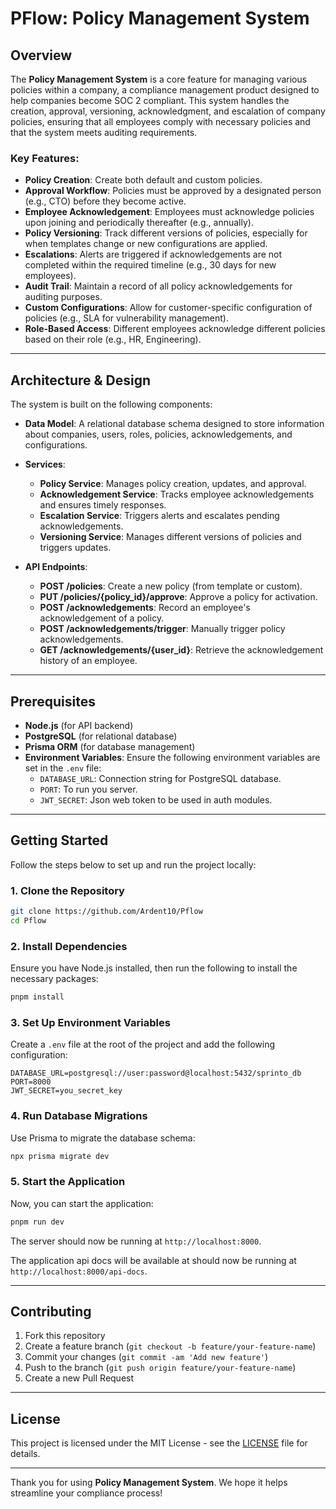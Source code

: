# PFlow: Policy Management System

## Overview

The **Policy Management System** is a core feature for managing various policies within a company, a compliance management product designed to help companies become SOC 2 compliant. This system handles the creation, approval, versioning, acknowledgment, and escalation of company policies, ensuring that all employees comply with necessary policies and that the system meets auditing requirements.

### Key Features:
- **Policy Creation**: Create both default and custom policies.
- **Approval Workflow**: Policies must be approved by a designated person (e.g., CTO) before they become active.
- **Employee Acknowledgement**: Employees must acknowledge policies upon joining and periodically thereafter (e.g., annually).
- **Policy Versioning**: Track different versions of policies, especially for when templates change or new configurations are applied.
- **Escalations**: Alerts are triggered if acknowledgements are not completed within the required timeline (e.g., 30 days for new employees).
- **Audit Trail**: Maintain a record of all policy acknowledgements for auditing purposes.
- **Custom Configurations**: Allow for customer-specific configuration of policies (e.g., SLA for vulnerability management).
- **Role-Based Access**: Different employees acknowledge different policies based on their role (e.g., HR, Engineering).

---

## Architecture & Design

The system is built on the following components:

- **Data Model**: A relational database schema designed to store information about companies, users, roles, policies, acknowledgements, and configurations.
  
- **Services**:
  - **Policy Service**: Manages policy creation, updates, and approval.
  - **Acknowledgement Service**: Tracks employee acknowledgements and ensures timely responses.
  - **Escalation Service**: Triggers alerts and escalates pending acknowledgements.
  - **Versioning Service**: Manages different versions of policies and triggers updates.

- **API Endpoints**:
  - **POST /policies**: Create a new policy (from template or custom).
  - **PUT /policies/{policy_id}/approve**: Approve a policy for activation.
  - **POST /acknowledgements**: Record an employee's acknowledgement of a policy.
  - **POST /acknowledgements/trigger**: Manually trigger policy acknowledgements.
  - **GET /acknowledgements/{user_id}**: Retrieve the acknowledgement history of an employee.

---

## Prerequisites

- **Node.js** (for API backend)
- **PostgreSQL** (for relational database)
- **Prisma ORM** (for database management)
- **Environment Variables**: Ensure the following environment variables are set in the `.env` file:
  - `DATABASE_URL`: Connection string for PostgreSQL database.
  - `PORT`: To run you server.
  - `JWT_SECRET`: Json web token to be used in auth modules.

---

## Getting Started

Follow the steps below to set up and run the project locally:

### 1. Clone the Repository

```bash
git clone https://github.com/Ardent10/Pflow
cd Pflow
```

### 2. Install Dependencies

Ensure you have Node.js installed, then run the following to install the necessary packages:

```bash
pnpm install
```

### 3. Set Up Environment Variables

Create a `.env` file at the root of the project and add the following configuration:

```env
DATABASE_URL=postgresql://user:password@localhost:5432/sprinto_db
PORT=8000
JWT_SECRET=you_secret_key
```

### 4. Run Database Migrations

Use Prisma to migrate the database schema:

```bash
npx prisma migrate dev
```

### 5. Start the Application

Now, you can start the application:

```bash
pnpm run dev
```

The server should now be running at `http://localhost:8000`.

The application api docs will be available at should now be running at `http://localhost:8000/api-docs`.

---

## Contributing

1. Fork this repository
2. Create a feature branch (`git checkout -b feature/your-feature-name`)
3. Commit your changes (`git commit -am 'Add new feature'`)
4. Push to the branch (`git push origin feature/your-feature-name`)
5. Create a new Pull Request

---

## License

This project is licensed under the MIT License - see the [LICENSE](LICENSE) file for details.

---

Thank you for using **Policy Management System**. We hope it helps streamline your compliance process!